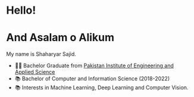 # Hello!
# And Asalam o Alikum

My name is Shaharyar Sajid.
- 👨‍🎓 Bachelor Graduate from [Pakistan Institute of Engineering and Applied Science](http://www.pieas.edu.pk/)
- 📚 Bachelor of Computer and Information Science (2018-2022) 
- 📚 Interests in Machine Learning, Deep Learning and Computer Vision.
